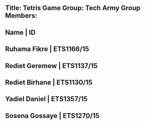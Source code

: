 Title: Tetris Game
Group: Tech Army
Group Members:
-------------------------------------
Name	          |    ID
-------------------------------------
Ruhama Fikre	  |    ETS1166/15
-------------------------------------
Rediet Geremew	|    ETS1137/15
-------------------------------------
Rediet Birhane	|    ETS1130/15
-------------------------------------
Yadiel Daniel	  |    ETS1357/15
-------------------------------------
Sosena Gossaye  |    ETS1270/15
-------------------------------------
